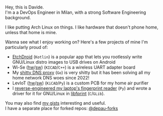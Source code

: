 Hey, this is Davide.<br>
I'm a a DevOps Engineer in Milan, with a strong Software Engineering background.

I like putting Arch Linux on things. I like hardware that doesn't phone home, unless that home is mine.

Wanna see what I enjoy working on? Here's a few projects of mine I'm particularly proud of:

- [EtchDroid](https://github.com/EtchDroid/EtchDroid) (`Kotlin`) is a popular app that lets you rootlessly write GNU/Linux distro images to USB drives on Android
- Wi-Se ([hw](https://github.com/depau/wi-se-hw)/[sw](https://github.com/depau/wi-se-sw)) (`KICAD`/`C++`) is a wireless UART adapter board
- My [shitty DNS proxy](https://github.com/depau/shitty-dns-proxy/) (`Go`) is very shitty but it has been solving all my home network DNS woes since 2022!
- LevIoT ([hw](https://github.com/depau/leviot-hw)/[sw](https://github.com/depau/leviot-sw)) (`KiCAD`/`Py`) is a custom PCB for my home air purifier
- I [reverse-engineered my laptop's fingerprint reader](https://github.com/depau/elanpoc) (`Py`) and wrote a driver for it for GNU/Linux in [libfprint](https://gitlab.freedesktop.org/libfprint/libfprint/-/merge_requests/330) (`C`/`GLib`).

You may also find [my gists](https://gist.github.com/depau) interesting and useful.<br>
I have a separate place for forked repos: [@depau-forks](https://github.com/depau-forks)
